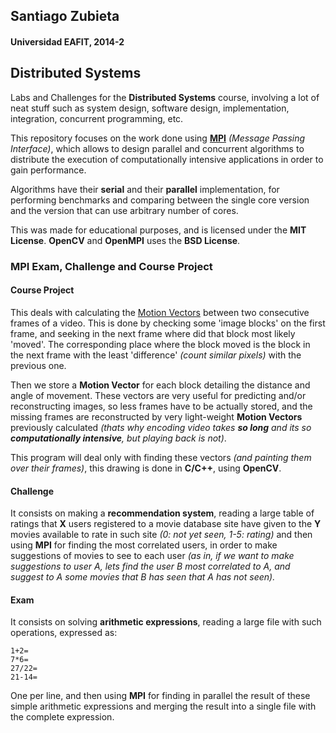 ## Santiago Zubieta
#### Universidad EAFIT, 2014-2

## Distributed Systems
Labs and Challenges for the **Distributed Systems** course, involving a lot of neat stuff such as system design, software design, implementation, integration, concurrent programming, etc.

This repository focuses on the work done using [**MPI**](https://en.wikipedia.org/wiki/Message_Passing_Interface) _(Message Passing Interface)_, which allows to design parallel and concurrent algorithms to distribute the execution of computationally intensive applications in order to gain performance.

Algorithms have their **serial** and their **parallel** implementation, for performing benchmarks and comparing between the single core version and the version that can use arbitrary number of cores.

This was made for educational purposes, and is licensed under the **MIT License**. **OpenCV** and **OpenMPI** uses the **BSD License**.

### MPI Exam, Challenge and Course Project

#### Course Project
This deals with calculating the [Motion Vectors](http://en.wikipedia.org/wiki/Motion_vector) between two consecutive frames of a video. This is done by checking some 'image blocks' on the first frame, and seeking in the next frame where did that block most likely 'moved'. The corresponding place where the block moved is the block in the next frame with the least 'difference' _(count similar pixels)_ with the previous one.

Then we store a **Motion Vector** for each block detailing the distance and angle of movement. These vectors are very useful for predicting and/or reconstructing images, so less frames have to be actually stored, and the missing frames are reconstructed by very light-weight **Motion Vectors** previously calculated *(thats why encoding video takes __so long__ and its so __computationally intensive__, but playing back is not)*.

This program will deal only with finding these vectors *(and painting them over their frames)*, this drawing is done in **C/C++**, using **OpenCV**.

#### Challenge
It consists on making a **recommendation system**, reading a large table of ratings that **X** users registered to a movie database site have given to the **Y** movies available to rate in such site *(0: not yet seen, 1-5: rating)* and then using **MPI** for finding the most correlated users, in order to make suggestions of movies to see to each user *(as in, if we want to make suggestions to user A, lets find the user B most correlated to A, and suggest to A some movies that B has seen that A has not seen).*

#### Exam
It consists on solving **arithmetic expressions**, reading a large file with such operations, expressed as:

```
1+2=
7*6=
27/22=
21-14=
```

One per line, and then using **MPI** for finding in parallel the result of these simple arithmetic expressions and merging the result into a single file with the complete expression.
